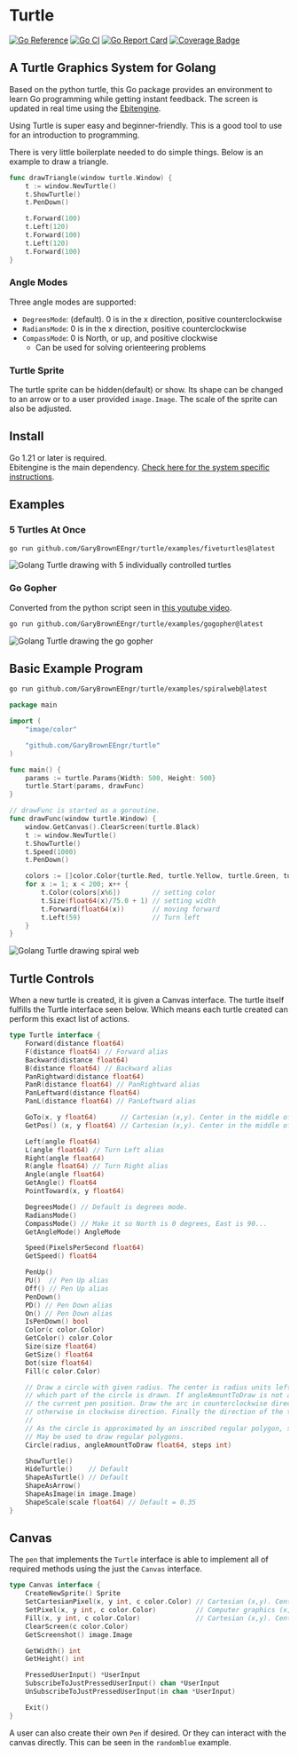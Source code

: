 # Turtle

[![Go Reference](https://pkg.go.dev/badge/github.com/GaryBrownEEngr/turtle.svg)](https://pkg.go.dev/github.com/GaryBrownEEngr/turtle)
[![Go CI](https://github.com/GaryBrownEEngr/turtle/actions/workflows/go.yml/badge.svg)](https://github.com/GaryBrownEEngr/turtle/actions/workflows/go.yml)
[![Go Report Card](https://goreportcard.com/badge/github.com/GaryBrownEEngr/turtle)](https://goreportcard.com/report/github.com/GaryBrownEEngr/turtle)
[![Coverage Badge](https://img.shields.io/endpoint?url=https://gist.githubusercontent.com/GaryBrownEEngr/0a036dc69ea9afb4202e2d262fec1e1d/raw/GaryBrownEEngr_turtle_main.json)](https://github.com/GaryBrownEEngr/turtle/actions)

## A Turtle Graphics System for Golang

Based on the python turtle, this Go package provides an environment to learn Go programming while getting instant feedback. The screen is updated in real time using the [Ebitengine](https://ebitengine.org/).

Using Turtle is super easy and beginner-friendly. This is a good tool to use for an introduction to programming.

There is very little boilerplate needed to do simple things. Below is an example to draw a triangle.

```go
func drawTriangle(window turtle.Window) {
	t := window.NewTurtle()
	t.ShowTurtle()
	t.PenDown()

	t.Forward(100)
	t.Left(120)
	t.Forward(100)
	t.Left(120)
	t.Forward(100)
}
```

### Angle Modes

Three angle modes are supported:

- `DegreesMode`: (default). 0 is in the x direction, positive counterclockwise
- `RadiansMode`: 0 is in the x direction, positive counterclockwise
- `CompassMode`: 0 is North, or up, and positive clockwise
  - Can be used for solving orienteering problems

### Turtle Sprite

The turtle sprite can be hidden(default) or show. Its shape can be changed to an arrow or to a user provided `image.Image`. The scale of the sprite can also be adjusted.

## Install

Go 1.21 or later is required.<br>
Ebitengine is the main dependency. [Check here for the system specific instructions](https://ebitengine.org/en/documents/install.html).

## Examples

### 5 Turtles At Once

```bash
go run github.com/GaryBrownEEngr/turtle/examples/fiveturtles@latest
```

![Golang Turtle drawing with 5 individually controlled turtles](https://github.com/GaryBrownEEngr/turtle/blob/main/examples/fiveturtles/turtlebasic.png)

### Go Gopher

Converted from the python script seen in [this youtube video](https://www.youtube.com/watch?v=d8A1jqOGzNE).

```bash
go run github.com/GaryBrownEEngr/turtle/examples/gogopher@latest
```

![Golang Turtle drawing the go gopher](https://github.com/GaryBrownEEngr/turtle/blob/main/examples/gogopher/GoGopher.gif)

## Basic Example Program

```bash
go run github.com/GaryBrownEEngr/turtle/examples/spiralweb@latest
```

```go
package main

import (
	"image/color"

	"github.com/GaryBrownEEngr/turtle"
)

func main() {
	params := turtle.Params{Width: 500, Height: 500}
	turtle.Start(params, drawFunc)
}

// drawFunc is started as a goroutine.
func drawFunc(window turtle.Window) {
	window.GetCanvas().ClearScreen(turtle.Black)
	t := window.NewTurtle()
	t.ShowTurtle()
	t.Speed(1000)
	t.PenDown()

	colors := []color.Color{turtle.Red, turtle.Yellow, turtle.Green, turtle.Purple, turtle.Blue, turtle.Orange}
	for x := 1; x < 200; x++ {
		t.Color(colors[x%6])        // setting color
		t.Size(float64(x)/75.0 + 1) // setting width
		t.Forward(float64(x))       // moving forward
		t.Left(59)                  // Turn left
	}
}
```

![Golang Turtle drawing spiral web](https://github.com/GaryBrownEEngr/turtle/blob/main/examples/spiralweb/spiralweb.gif)

## Turtle Controls

When a new turtle is created, it is given a Canvas interface. The turtle itself fulfills the Turtle interface seen below.
Which means each turtle created can perform this exact list of actions.

```go
type Turtle interface {
	Forward(distance float64)
	F(distance float64) // Forward alias
	Backward(distance float64)
	B(distance float64) // Backward alias
	PanRightward(distance float64)
	PanR(distance float64) // PanRightward alias
	PanLeftward(distance float64)
	PanL(distance float64) // PanLeftward alias

	GoTo(x, y float64)      // Cartesian (x,y). Center in the middle of the window
	GetPos() (x, y float64) // Cartesian (x,y). Center in the middle of the window

	Left(angle float64)
	L(angle float64) // Turn Left alias
	Right(angle float64)
	R(angle float64) // Turn Right alias
	Angle(angle float64)
	GetAngle() float64
	PointToward(x, y float64)

	DegreesMode() // Default is degrees mode.
	RadiansMode()
	CompassMode() // Make it so North is 0 degrees, East is 90...
	GetAngleMode() AngleMode

	Speed(PixelsPerSecond float64)
	GetSpeed() float64

	PenUp()
	PU()  // Pen Up alias
	Off() // Pen Up alias
	PenDown()
	PD() // Pen Down alias
	On() // Pen Down alias
	IsPenDown() bool
	Color(c color.Color)
	GetColor() color.Color
	Size(size float64)
	GetSize() float64
	Dot(size float64)
	Fill(c color.Color)

	// Draw a circle with given radius. The center is radius units left of the turtle; angleAmountToDraw determines
	// which part of the circle is drawn. If angleAmountToDraw is not a full circle, one endpoint of the arc is
	// the current pen position. Draw the arc in counterclockwise direction if radius is positive,
	// otherwise in clockwise direction. Finally the direction of the turtle is changed by the amount of angleAmountToDraw.
	//
	// As the circle is approximated by an inscribed regular polygon, steps determines the number of steps to use.
	// May be used to draw regular polygons.
	Circle(radius, angleAmountToDraw float64, steps int)

	ShowTurtle()
	HideTurtle()    // Default
	ShapeAsTurtle() // Default
	ShapeAsArrow()
	ShapeAsImage(in image.Image)
	ShapeScale(scale float64) // Default = 0.35
}
```

## Canvas

The `pen` that implements the `Turtle` interface is able to implement all of required methods using the just the `Canvas` interface.

```go
type Canvas interface {
	CreateNewSprite() Sprite
	SetCartesianPixel(x, y int, c color.Color) // Cartesian (x,y). Center in the middle of the window
	SetPixel(x, y int, c color.Color)          // Computer graphics (x,y). So x=0, y=0 is the top-left of the window, positive down-right.
	Fill(x, y int, c color.Color)              // Cartesian (x,y). Center in the middle of the window
	ClearScreen(c color.Color)
	GetScreenshot() image.Image

	GetWidth() int
	GetHeight() int

	PressedUserInput() *UserInput
	SubscribeToJustPressedUserInput() chan *UserInput
	UnSubscribeToJustPressedUserInput(in chan *UserInput)

	Exit()
}
```

A user can also create their own `Pen` if desired. Or they can interact with the canvas directly. This can be seen in the `randomblue` example.
